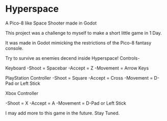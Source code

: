 # Hyperspace
 A Pico-8 like Space Shooter made in Godot
 
 This project was a challenge to myself to make a short little game in 1 Day.
 
 It was made in Godot mimicking the restrictions of the Pico-8 fantasy console.
 
 Try to survive as enemies decend inside Hyperspace!
 Controls-

 Keyboard
 -Shoot = Spacebar
 -Accept = Z
 -Movement = Arrow Keys
 
 PlayStation Controller
 -Shoot = Square
 -Accept = Cross
 -Movement = D-Pad or Left Stick
 
 Xbox Controller
 
 -Shoot = X
 -Accept = A
 -Movement = D-Pad or Left Stick
 
 I may add more to this game in the future. Stay Tuned.


